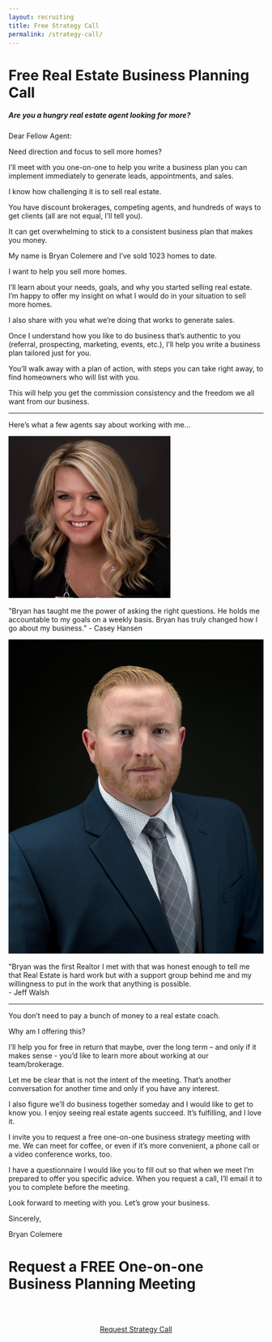 ```yaml
---
layout: recruiting
title: Free Strategy Call
permalink: /strategy-call/
---
```


<div class="recruiting-page">
<h1 class="join-us">Free Real Estate Business Planning Call</h1>
<h5 class="join-us-subtitle">Are you a hungry real estate agent looking for more?</h5>

<p>Dear Fellow Agent: </p>

<p>Need direction and focus to sell more homes? </p>

<p>I’ll meet with you one-on-one to help you write a business plan you can implement immediately to generate leads, appointments, and sales. </p>

<p>I know how challenging it is to sell real estate. </p>

<p>You have discount brokerages, competing agents, and hundreds of ways to get clients (all are not equal, I’ll tell you). </p>

<p>It can get overwhelming to stick to a consistent business plan that makes you money. </p>

<p>My name is Bryan Colemere and I’ve sold 1023 homes to date. </p>

<p>I want to help you sell more homes. </p>

<p>I’ll learn about your needs, goals, and why you started selling real estate. I’m happy to offer my insight on what I would do in your situation to sell more homes. </p>

<p>I also share with you what we’re doing that works to generate sales. </p>

<p>Once I understand how you like to do business that’s authentic to you (referral, prospecting, marketing, events, etc.), I’ll help you write a business plan tailored just for you. </p>

<p>You’ll walk away with a plan of action, with steps you can take right away, to find homeowners who will list with you. </p>

<p>This will help you get the commission consistency and the freedom we all want from our business.</p>

<hr>
<div class="qanda">
<p class="section-title">Here’s what a few agents say about working with me…</p>


<div class="quote-photo">
<span class="quote-image-container">
<img src="/img/casey.jpg" alt="Casey Hansen" class="quote-image"/>
</span>
</div>
<p class="testimonial-text indent">"Bryan has taught me the power of asking the right questions.  He holds me accountable to my goals on a weekly basis.  Bryan has truly changed how I go about my business." <span class="testimonial-author">- Casey Hansen</span></p>

<div class="quote-photo2">
<span class="quote-image-container">
<img src="/img/jeff.jpg" alt="Jeff Walsh" class="quote-image"/>
</span>
</div>
<p class="testimonial-text indent">"Bryan was the first Realtor I met with that was honest enough to tell me that Real Estate is hard work but with a support group behind me and my willingness to put in the work that anything is possible. <br>
 <span class="testimonial-author">- Jeff Walsh</span></p>

</div>




<hr>

<p>You don’t need to pay a bunch of money to a real estate coach. </p>

<p>Why am I offering this? </p>

<p>I’ll help you for free in return that maybe, over the long term – and only if it makes sense - you’d like to learn more about working at our team/brokerage. </p>

<p>Let me be clear that is not the intent of the meeting. That’s another conversation for another time and only if you have any interest. </p>

<p>I also figure we’ll do business together someday and I would like to get to know you. I enjoy seeing real estate agents succeed. It’s fulfilling, and I love it.</p>

<p>I invite you to request a free one-on-one business strategy meeting with me. We can meet for coffee, or even if it’s more convenient, a phone call or a video conference works, too. </p>

<p>I have a questionnaire I would like you to fill out so that when we meet I’m prepared to offer you specific advice. When you request a call, I’ll email it to you to complete before the meeting. </p>

<p>Look forward to meeting with you. Let’s grow your business. </p>

<p>Sincerely, </p>

<p>Bryan Colemere</p>


<h1 class="join-us">Request a FREE One-on-one Business Planning Meeting</h1>
<div style="text-align:center;margin:4rem;">
<a href="https://colemere-strategy.paperform.co" class="apply-now" target="_blank">Request Strategy Call</a>
</div>

</div>
